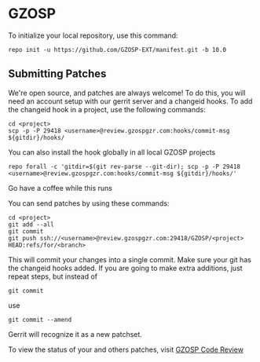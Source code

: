 GZOSP
========

To initialize your local repository, use this command:

	repo init -u https://github.com/GZOSP-EXT/manifest.git -b 10.0

Submitting Patches
------------------

We're open source, and patches are always welcome!
To do this, you will need an account setup with our gerrit server and a changeid hooks.
To add the changeid hook in a project, use the following commands:

	cd <project>
	scp -p -P 29418 <username>@review.gzospgzr.com:hooks/commit-msg ${gitdir}/hooks/

You can also install the hook globally in all local GZOSP projects

	repo forall -c 'gitdir=$(git rev-parse --git-dir); scp -p -P 29418 <username>@review.gzospgzr.com:hooks/commit-msg ${gitdir}/hooks/'

Go have a coffee while this runs

You can send patches by using these commands:

    cd <project>
    git add --all
    git commit
    git push ssh://<username>@review.gzospgzr.com:29418/GZOSP/<project> HEAD:refs/for/<branch>

This will commit your changes into a single commit.
Make sure your git has the changeid hooks added.
If you are going to make extra additions, just repeat steps, but instead of

	git commit

use

	git commit --amend

Gerrit will recognize it as a new patchset.

To view the status of your and others patches, visit [GZOSP Code Review](http://review.gzospgzr.com)
